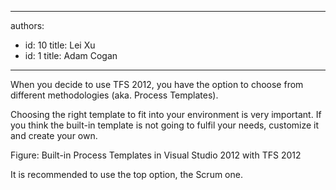 

---
authors:
  - id: 10
    title: Lei Xu
  - id: 1
    title: Adam Cogan
---




<span class='intro'> <p>When you decide to use TFS 2012, you have the option to choose from different methodologies (aka. Process Templates). </p><p>Choosing the right template to fit into your environment is very important. If you think the built-in template is not going to fulfil your needs, customize it and create your own. </p> </span>

 
<img class="ms-rteCustom-ImageArea" src="/Management/RulestoBetterWorkItems/PublishingImages/VSTS2010ProcessTemplates.jpg" alt="" /> 
<br> 
<font class="ms-rteCustom-FigureNormal">Figure&#58; Built-in Process Templates in Visual Studio 2012 with TFS 2012<br> </font>
<p>It is recommended to use the top option, the Scrum one.</p>


